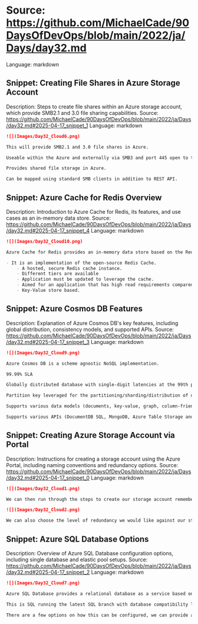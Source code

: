 # Source: https://github.com/MichaelCade/90DaysOfDevOps/blob/main/2022/ja/Days/day32.md
Language: markdown

## Snippet: Creating File Shares in Azure Storage Account
Description: Steps to create file shares within an Azure storage account, which provide SMB2.1 and 3.0 file sharing capabilities.
Source: https://github.com/MichaelCade/90DaysOfDevOps/blob/main/2022/ja/Days/day32.md#2025-04-17_snippet_1
Language: markdown

```markdown
![](Images/Day32_Cloud6.png)

This will provide SMB2.1 and 3.0 file shares in Azure. 

Useable within the Azure and externally via SMB3 and port 445 open to the internet. 

Provides shared file storage in Azure. 

Can be mapped using standard SMB clients in addition to REST API.
```

## Snippet: Azure Cache for Redis Overview
Description: Introduction to Azure Cache for Redis, its features, and use cases as an in-memory data store.
Source: https://github.com/MichaelCade/90DaysOfDevOps/blob/main/2022/ja/Days/day32.md#2025-04-17_snippet_4
Language: markdown

```markdown
![](Images/Day32_Cloud10.png)

Azure Cache for Redis provides an in-memory data store based on the Redis software. 

- It is an implementation of the open-source Redis Cache. 
    - A hosted, secure Redis cache instance.
    - Different tiers are available
    - Application must be updated to leverage the cache. 
    - Aimed for an application that has high read requirements compared to writes. 
    - Key-Value store based.
```

## Snippet: Azure Cosmos DB Features
Description: Explanation of Azure Cosmos DB's key features, including global distribution, consistency models, and supported APIs.
Source: https://github.com/MichaelCade/90DaysOfDevOps/blob/main/2022/ja/Days/day32.md#2025-04-17_snippet_3
Language: markdown

```markdown
![](Images/Day32_Cloud9.png)

Azure Cosmos DB is a scheme agnostic NoSQL implementation. 

99.99% SLA 

Globally distributed database with single-digit latencies at the 99th percentile anywhere in the world with automatic homing. 

Partition key leveraged for the partitioning/sharding/distribution of data. 

Supports various data models (documents, key-value, graph, column-friendly)

Supports various APIs (DocumentDB SQL, MongoDB, Azure Table Storage and Gremlin)
```

## Snippet: Creating Azure Storage Account via Portal
Description: Instructions for creating a storage account using the Azure Portal, including naming conventions and redundancy options.
Source: https://github.com/MichaelCade/90DaysOfDevOps/blob/main/2022/ja/Days/day32.md#2025-04-17_snippet_0
Language: markdown

```markdown
![](Images/Day32_Cloud1.png)

We can then run through the steps to create our storage account remembering that this name needs to be unique and it also needs to be all lower case, no spaces but can include numbers. 

![](Images/Day32_Cloud2.png)

We can also choose the level of redundancy we would like against our storage account and anything we store within here. The further down the list the more expensive option but also the spread of your data.
```

## Snippet: Azure SQL Database Options
Description: Overview of Azure SQL Database configuration options, including single database and elastic pool setups.
Source: https://github.com/MichaelCade/90DaysOfDevOps/blob/main/2022/ja/Days/day32.md#2025-04-17_snippet_2
Language: markdown

```markdown
![](Images/Day32_Cloud7.png)

Azure SQL Database provides a relational database as a service based on Microsoft SQL Server. 

This is SQL running the latest SQL branch with database compatibility level available where specific functionality version is required. 

There are a few options on how this can be configured, we can provide a single database that provides one database in the instance, while an elastic pool enables multiple databases that share a pool of capacity and collectively scale.
```